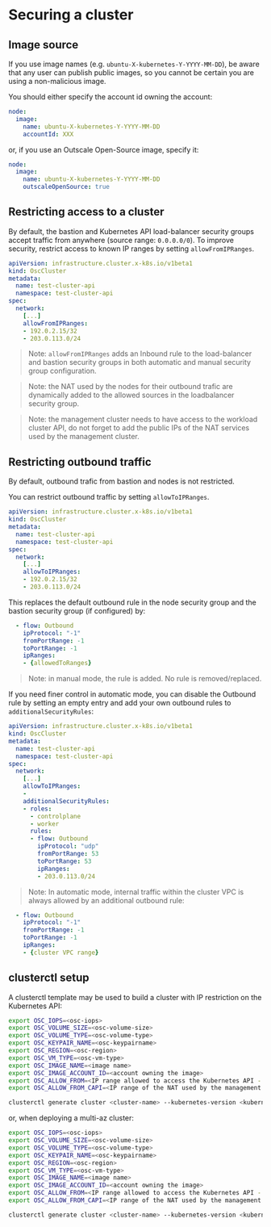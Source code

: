 # Securing a cluster

## Image source

If you use image names (e.g. `ubuntu-X-kubernetes-Y-YYYY-MM-DD`), be aware that any user can publish public images, so you cannot be certain you are using a non-malicious image.

You should either specify the account id owning the account:
```yaml
node:
  image:
    name: ubuntu-X-kubernetes-Y-YYYY-MM-DD
    accountId: XXX
```

or, if you use an Outscale Open-Source image, specify it:
```yaml
node:
  image:
    name: ubuntu-X-kubernetes-Y-YYYY-MM-DD
    outscaleOpenSource: true
```

## Restricting access to a cluster

By default, the bastion and Kubernetes API load-balancer security groups accept traffic from anywhere (source range: `0.0.0.0/0`). To improve security, restrict access to known IP ranges by setting `allowFromIPRanges`.

```yaml
apiVersion: infrastructure.cluster.x-k8s.io/v1beta1
kind: OscCluster
metadata:
  name: test-cluster-api
  namespace: test-cluster-api
spec:
  network:
    [...]
    allowFromIPRanges:
    - 192.0.2.15/32
    - 203.0.113.0/24
```

> Note: `allowFromIPRanges` adds an Inbound rule to the load-balancer and bastion security groups in both automatic and manual security group configuration.

> Note: the NAT used by the nodes for their outbound trafic are dynamically added to the allowed sources in the loadbalancer security group.

> Note: the management cluster needs to have access to the workload cluster API, do not forget to add the public IPs of the NAT services used by the management cluster.

## Restricting outbound traffic

By default, outbound trafic from bastion and nodes is not restricted.

You can restrict outbound traffic by setting `allowToIPRanges`.

```yaml
apiVersion: infrastructure.cluster.x-k8s.io/v1beta1
kind: OscCluster
metadata:
  name: test-cluster-api
  namespace: test-cluster-api
spec:
  network:
    [...]
    allowToIPRanges:
    - 192.0.2.15/32
    - 203.0.113.0/24
```

This replaces the default outbound rule in the node security group and the bastion security group (if configured) by:

```yaml
  - flow: Outbound
    ipProtocol: "-1"
    fromPortRange: -1
    toPortRange: -1
    ipRanges:
    - {allowedToRanges}
```

> Note: in manual mode, the rule is added. No rule is removed/replaced.

If you need finer control in automatic mode, you can disable the Outbound rule by setting an empty entry and add your own outbound rules to `additionalSecurityRules`:

```yaml
apiVersion: infrastructure.cluster.x-k8s.io/v1beta1
kind: OscCluster
metadata:
  name: test-cluster-api
  namespace: test-cluster-api
spec:
  network:
    [...]
    allowToIPRanges:
    - 
    additionalSecurityRules:
    - roles:
      - controlplane
      - worker
      rules:
      - flow: Outbound
        ipProtocol: "udp"
        fromPortRange: 53
        toPortRange: 53
        ipRanges:
        - 203.0.113.0/24
```

> Note: In automatic mode, internal traffic within the cluster VPC is always allowed by an additional outbound rule:

```yaml
  - flow: Outbound
    ipProtocol: "-1"
    fromPortRange: -1
    toPortRange: -1
    ipRanges:
    - {cluster VPC range}
```

## clusterctl setup

A clusterctl template may be used to build a cluster with IP restriction on the Kubernetes API:

```bash
export OSC_IOPS=<osc-iops>
export OSC_VOLUME_SIZE=<osc-volume-size>
export OSC_VOLUME_TYPE=<osc-volume-type>
export OSC_KEYPAIR_NAME=<osc-keypairname>
export OSC_REGION=<osc-region>
export OSC_VM_TYPE=<osc-vm-type>
export OSC_IMAGE_NAME=<image name>
export OSC_IMAGE_ACCOUNT_ID=<account owning the image>
export OSC_ALLOW_FROM=<IP range allowed to access the Kubernetes API - e.g. 203.0.113.0/24>
export OSC_ALLOW_FROM_CAPI=<IP range of the NAT used by the management cluster - e.g. 203.0.113.0/24>

clusterctl generate cluster <cluster-name> --kubernetes-version <kubernetes-version> --control-plane-machine-count=<control-plane-machine-count> --worker-machine-count=<worker-machine-count> --flavor=secure > getstarted.yaml
```

or, when deploying a multi-az cluster:

```bash
export OSC_IOPS=<osc-iops>
export OSC_VOLUME_SIZE=<osc-volume-size>
export OSC_VOLUME_TYPE=<osc-volume-type>
export OSC_KEYPAIR_NAME=<osc-keypairname>
export OSC_REGION=<osc-region>
export OSC_VM_TYPE=<osc-vm-type>
export OSC_IMAGE_NAME=<image name>
export OSC_IMAGE_ACCOUNT_ID=<account owning the image>
export OSC_ALLOW_FROM=<IP range allowed to access the Kubernetes API - e.g. 203.0.113.0/24>
export OSC_ALLOW_FROM_CAPI=<IP range of the NAT used by the management cluster - e.g. 203.0.113.0/24>

clusterctl generate cluster <cluster-name> --kubernetes-version <kubernetes-version> --control-plane-machine-count=<control-plane-machine-count> --worker-machine-count=<worker-machine-count> --flavor=multiaz-secure > getstarted.yaml
```

<!-- References -->
[Kubernetes Image Building Workflows]: https://github.com/outscale/kube-image-workflows
